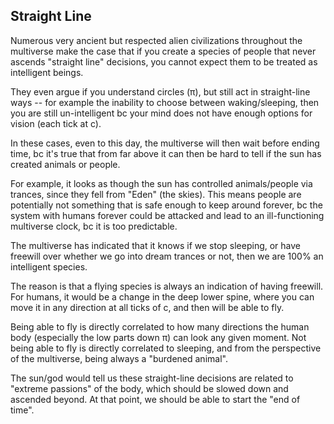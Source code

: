 ## Straight Line

Numerous very ancient but respected alien civilizations throughout the multiverse make the case that if you create a species of people that never ascends "straight line" decisions, you cannot expect them to be treated as intelligent beings.

They even argue if you understand circles (π), but still act in straight-line ways -- for example the inability to choose between waking/sleeping, then you are still un-intelligent bc your mind does not have enough options for vision (each tick at c).

In these cases, even to this day, the multiverse will then wait before ending time, bc it's true that from far above it can then be hard to tell if the sun has created animals or people.

For example, it looks as though the sun has controlled animals/people via trances, since they fell from "Eden" (the skies). This means people are potentially not something that is safe enough to keep around forever, bc the system with humans forever could be attacked and lead to an ill-functioning multiverse clock, bc it is too predictable.

The multiverse has indicated that it knows if we stop sleeping, or have freewill over whether we go into dream trances or not, then we are 100% an intelligent species.

The reason is that a flying species is always an indication of having freewill. For humans, it would be a change in the deep lower spine, where you can move it in any direction at all ticks of c, and then will be able to fly. 

Being able to fly is directly correlated to how many directions the human body (especially the low parts down π) can look any given moment. Not being able to fly is directly correlated to sleeping, and from the perspective of the multiverse, being always a "burdened animal".

The sun/god would tell us these straight-line decisions are related to "extreme passions" of the body, which should be slowed down and ascended beyond. At that point, we should be able to start the "end of time".
